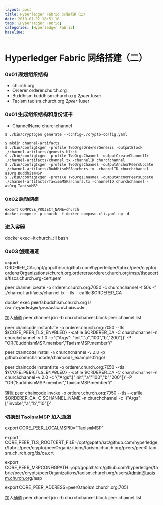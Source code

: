 ```yaml
---
layout: post
title: Hyperledger Fabric 网络搭建（二）
date: 2019-01-02 18:51:18
tags: [Hyperledger Fabric]
categories: [Hyperledger Fabric]
baseline:
---
```


# Hyperledger Fabric 网络搭建（二）

### 0x01 规划组织结构
- church.org
- Orderer orderer.church.org
- Buddhism buddhism.church.org 2*peer 1*user
- Taoism taoism.church.org 2*peer 1*user

### 0x01 生成组织结构和身份证书
- ChannelName churchchannel
```
$ ./bin/cryptogen generate --config=./crypto-config.yaml

$ mkdir channel-artifacts
$ ./bin/configtxgen -profile TwoOrgsOrdererGenesis -outputBlock ./channel-artifacts/genesis.block
$ ./bin/configtxgen -profile TwoOrgsChannel -outputCreateChannelTx ./channel-artifacts/channel.tx -channelID churchchannel
$ ./bin/configtxgen -profile TwoOrgsChannel -outputAnchorPeersUpdate ./channel-artifacts/BuddhismMSPanchors.tx -channelID churchchannel -asOrg BuddhismMSP
$ ./bin/configtxgen -profile TwoOrgsChannel -outputAnchorPeersUpdate ./channel-artifacts/TaoismMSPanchors.tx -channelID churchchannel -asOrg TaoismMSP

```
### 0x02 启动网络
```
export COMPOSE_PROJECT_NAME=church
docker-compose -p church -f docker-compose-cli.yaml up -d
```

### 进入容器
docker exec -it church_cli bash

### 0x03 创建通道
export ORDERER_CA=/opt/gopath/src/github.com/hyperledger/fabric/peer/crypto/ordererOrganizations/church.org/orderers/orderer.church.org/msp/tlscacerts/tlsca.church.org-cert.pem

peer channel create -o orderer.church.org:7050 -c churchchannel -t 50s -f ./channel-artifacts/channel.tx --tls --cafile $ORDERER_CA

docker exec peer0.buddhism.church.org ls /var/hyperledger/production/chaincode

加入通道
peer channel join -b churchchannel.block
peer channel list

peer chaincode instantiate -o orderer.church.org:7050 --tls ${CORE_PEER_TLS_ENABLED} --cafile $ORDERER_CA -C churchchannel -n churchchannel -v 1.0 -c '{"Args":["init","a","100","b","200"]}' -P "OR('BuddhismMSP.member','TaoismMSP.member')"


peer chaincode install -n churchchannel -v 2.0  -p github.com/chaincode/chaincode_example02/go/

 peer chaincode instantiate -o orderer.church.org:7050 --tls ${CORE_PEER_TLS_ENABLED} --cafile $ORDERER_CA -C churchchannel -n churchchannel -v 2.0 -c '{"Args":["init","a","100","b","200"]}' -P "OR('BuddhismMSP.member','TaoismMSP.member')"

转账
peer chaincode invoke -o orderer.church.org:7050  --tls --cafile $ORDERER_CA -C $CHANNEL_NAME -n churchchannel -c '{"Args":["invoke","a","b","10"]}'


### 切换到 TaoismMSP 加入通道
export CORE_PEER_LOCALMSPID="TaoismMSP"

export CORE_PEER_TLS_ROOTCERT_FILE=/opt/gopath/src/github.com/hyperledger/fabric/peer/crypto/peerOrganizations/taoism.church.org/peers/peer0.taoism.church.org/tls/ca.crt

export CORE_PEER_MSPCONFIGPATH=/opt/gopath/src/github.com/hyperledger/fabric/peer/crypto/peerOrganizations/taoism.church.org/users/Admin@taoism.church.org/msp

export CORE_PEER_ADDRESS=peer0.taoism.church.org:7051

加入通道
peer channel join -b churchchannel.block
peer channel list
